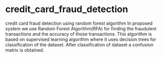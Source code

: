 # credit_card_fraud_detection
credit card fraud detection using random forest algorithm
In proposed system we use Random Forest Algorithm(RFA) for finding the fraudulent transactions and the accuracy of those transactions. This algorithm is based on supervised learning algorithm where it uses decision trees for classification of the dataset. After classification of dataset a confusion matrix is obtained.

